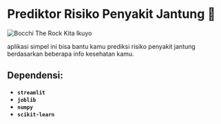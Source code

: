 # Prediktor Risiko Penyakit Jantung 💓

![Bocchi The Rock Kita Ikuyo](pemanis.gif)

aplikasi simpel ini bisa bantu kamu prediksi risiko penyakit jantung berdasarkan beberapa info kesehatan kamu.

## Dependensi:


* **`streamlit`**
* **`joblib`**
* **`numpy`**
* **`scikit-learn`**